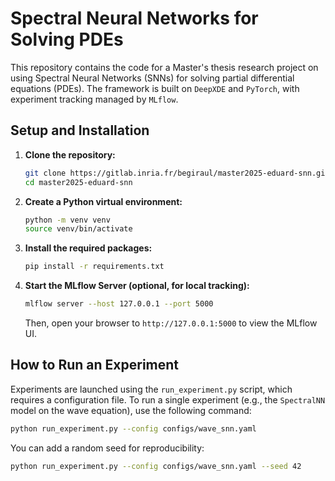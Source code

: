 # Spectral Neural Networks for Solving PDEs

This repository contains the code for a Master's thesis research project on using Spectral Neural Networks (SNNs) for solving partial differential equations (PDEs). The framework is built on `DeepXDE` and `PyTorch`, with experiment tracking managed by `MLflow`.

## Setup and Installation

1.  **Clone the repository:**
    ```bash
    git clone https://gitlab.inria.fr/begiraul/master2025-eduard-snn.git
    cd master2025-eduard-snn
    ```

2.  **Create a Python virtual environment:**
    ```bash
    python -m venv venv
    source venv/bin/activate
    ```

3.  **Install the required packages:**
    ```bash
    pip install -r requirements.txt
    ```

4.  **Start the MLflow Server (optional, for local tracking):**
    ```bash
    mlflow server --host 127.0.0.1 --port 5000
    ```
    Then, open your browser to `http://127.0.0.1:5000` to view the MLflow UI.

## How to Run an Experiment

Experiments are launched using the `run_experiment.py` script, which requires a configuration file. To run a single experiment (e.g., the `SpectralNN` model on the wave equation), use the following command:

```bash
python run_experiment.py --config configs/wave_snn.yaml
```

You can add a random seed for reproducibility:

```bash
python run_experiment.py --config configs/wave_snn.yaml --seed 42
```
